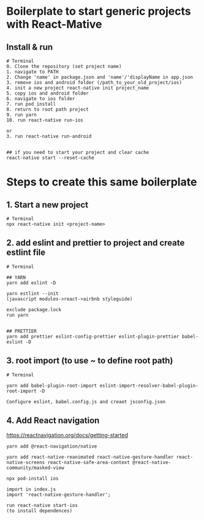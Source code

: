 # Boilerplate to start generic projects with React-Mative

## Install & run
```
# Terminal
0. Clone the repository (set project name)
1. navigate to PATH
2. Change 'name' in package.json and 'name'/'displayName in app.json
3. remove ios and android folder (/path_to_your_old_project/ios)
4. init a new project react-native init project_name
5. copy ios and android folder
6. navigate to ios folder
7. run pod install
8. return to root path project
9. run yarn
10. run react-native run-ios

or
3. run react-native run-android


## if you need to start your project and clear cache
react-native start --reset-cache
```


# Steps to create this same boilerplate

## 1. Start a new project
```
# Terminal
npx react-native init <project-name>

```

## 2. add eslint and prettier to project and create estlint file
```
# Terminal

## YARN
yarn add eslint -D

yarn estlint --init
(javascript modules->react->airbnb styleguide)

exclude package.lock
run yarn


## PRETTIER
yarn add prettier eslint-config-prettier eslint-plugin-prettier babel-eslint -D

```

## 3. root import (to use ~ to define root path)
```
# Terminal

yarn add babel-plugin-root-import eslint-import-resolver-babel-plugin-root-import -D

Configure eslint, babel.config.js and creaet jsconfig.json
```

## 4. Add React navigation
https://reactnavigation.org/docs/getting-started
```
yarn add @react-navigation/native

yarn add react-native-reanimated react-native-gesture-handler react-native-screens react-native-safe-area-context @react-native-community/masked-view

npx pod-install ios

import in index.js
import 'react-native-gesture-handler';

run react-native start-ios
(to install dependences)
```
